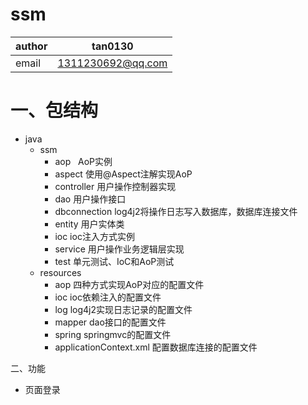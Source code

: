 # ssm

|author|tan0130|
|------|-------|
|email|1311230692@qq.com|

一、包结构
=

* java
  * ssm
    * aop &nbsp;&nbsp;AoP实例<br>
    * aspect    使用@Aspect注解实现AoP<br>
    * controller    用户操作控制器实现<br>
    * dao     用户操作接口<br>
    * dbconnection   log4j2将操作日志写入数据库，数据库连接文件<br>
    * entity 用户实体类<br>
    * ioc   ioc注入方式实例<br>
    * service  用户操作业务逻辑层实现<br>
    * test 单元测试、IoC和AoP测试<br>
  * resources
    * aop  四种方式实现AoP对应的配置文件<br>
    * ioc  ioc依赖注入的配置文件<br>
    * log  log4j2实现日志记录的配置文件<br>
    * mapper dao接口的配置文件<br>
    * spring springmvc的配置文件<br>
    * applicationContext.xml 配置数据库连接的配置文件

二、功能

* 页面登录





